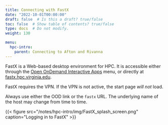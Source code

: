 ```yaml
---
title: Connecting with FastX
date: "2022-10-01T00:00:00"
draft: false  # Is this a draft? true/false
toc: false  # Show table of contents? true/false
type: docs  # Do not modify.
weight: 130

menu:
  hpc-intro:
    parent: Connecting to Afton and Rivanna
---
```


FastX is a Web-based desktop environment for HPC. It is accessible either through the [Open OnDemand Interactive Apps](https://ood.hpc.virginia.edu/pun/sys/dashboard) menu, or directly at [fastx.hpc.virginia.edu](https://fastx.hpc.virginia.edu).

FastX requires the VPN.  If the VPN is not active, the start page _will not_ load.

Always use either the OOD link or the `fastx` URL.  The underlying name of the host may change from time to time.

{{< figure src="/notes/hpc-intro/img/FastX_splash_screen.png" caption="Logging in to FastX" >}}

